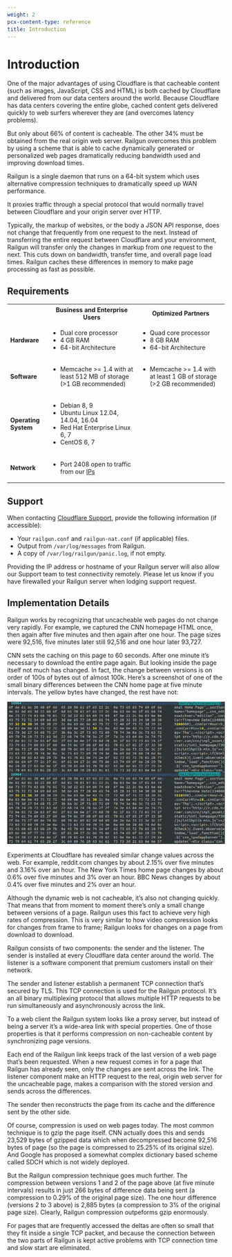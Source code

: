 ```yaml
---
weight: 2
pcx-content-type: reference
title: Introduction
---
```


# Introduction

One of the major advantages of using Cloudflare is that cacheable content (such as images, JavaScript, CSS and HTML) is both cached by Cloudflare and delivered from our data centers around the world. Because Cloudflare has data centers covering the entire globe, cached content gets delivered quickly to web surfers wherever they are (and overcomes latency problems).

But only about 66% of content is cacheable. The other 34% must be obtained from the real origin web server. Railgun overcomes this problem by using a scheme that is able to cache dynamically generated or personalized web pages dramatically reducing bandwidth used and improving download times.

Railgun is a single daemon that runs on a 64-bit system which uses alternative compression techniques to dramatically speed up WAN performance.

It proxies traffic through a special protocol that would normally travel between Cloudflare and your origin server over HTTP.

Typically, the markup of websites, or the body a JSON API response, does not change that frequently from one request to the next. Instead of transferring the entire request between Cloudflare and your environment, Railgun will transfer only the changes in markup from one request to the next. This cuts down on bandwidth, transfer time, and overall page load times. Railgun caches these differences in memory to make page processing as fast as possible.

## Requirements

<TableWrap>
  <table>
    <tr>
      <th>&nbsp;</th>
      <th>Business and Enterprise Users</th>
      <th>Optimized Partners</th>
    </tr>
    <tr>
      <td>
        <strong>Hardware</strong>
      </td>
      <td>
        <ul>
          <li>Dual core processor</li>
          <li>4 GB RAM</li>
          <li>64-bit Architecture</li>
        </ul>
      </td>
      <td>
        <ul>
          <li>Quad core processor</li>
          <li>8 GB RAM</li>
          <li>64-bit Architecture</li>
        </ul>
      </td>
    </tr>
    <tr>
      <td>
        <strong>Software</strong>
      </td>
      <td>
        <ul>
          <li>Memcache &gt;= 1.4 with at least 512 MB of storage (&gt;1 GB recommended)</li>
        </ul>
      </td>
      <td>
        <ul>
          <li>Memcache &gt;= 1.4 with at least 1 GB of storage (&gt;2 GB recommended)</li>
        </ul>
      </td>
    </tr>
    <tr>
      <td>
        <strong>Operating System</strong>
      </td>
      <td>
        <ul>
          <li>Debian 8, 9</li>
          <li>Ubuntu Linux 12.04, 14.04, 16.04</li>
          <li>Red Hat Enterprise Linux 6, 7</li>
          <li>CentOS 6, 7</li>
        </ul>
      </td>
      <td>&nbsp;</td>
    </tr>
    <tr>
      <td>
        <strong>Network</strong>
      </td>
      <td>
        <ul>
          <li>
            Port 2408 open to traffic from our <a href="https://www.cloudflare.com/ips">IPs</a>
          </li>
        </ul>
      </td>
      <td>&nbsp;</td>
    </tr>
  </table>
</TableWrap>

## Support

When contacting [Cloudflare Support](https://support.cloudflare.com/hc/articles/200172476), provide the following information (if accessible):

- Your `railgun.conf` and `railgun-nat.conf` (if applicable) files.
- Output from `/var/log/messages` from Railgun.
- A copy of `/var/log/railgun/panic.log`, if not empty.

Providing the IP address or hostname of your Railgun server will also allow our Support team to test connectivity remotely. Please let us know if you have firewalled your Railgun server when lodging support request.

## Implementation Details

Railgun works by recognizing that uncacheable web pages do not change very rapidly. For example, we captured the CNN homepage HTML once, then again after five minutes and then again after one hour. The page sizes were 92,516, five minutes later still 92,516 and one hour later 93,727.

CNN sets the caching on this page to 60 seconds. After one minute it’s necessary to download the entire page again. But looking inside the page itself not much has changed. In fact, the change between versions is on order of 100s of bytes out of almost 100k. Here’s a screenshot of one of the small binary differences between the CNN home page at five minute intervals. The yellow bytes have changed, the rest have not:

![Binary of CNN homepage](./media/cnn.webp)

Experiments at Cloudflare has revealed similar change values across the web. For example, reddit.com changes by about 2.15% over five minutes and 3.16% over an hour. The New York Times home page changes by about 0.6% over five minutes and 3% over an hour. BBC News changes by about 0.4% over five minutes and 2% over an hour.

Although the dynamic web is not cacheable, it’s also not changing quickly. That means that from moment to moment there’s only a small change between versions of a page. Railgun uses this fact to achieve very high rates of compression. This is very similar to how video compression looks for changes from frame to frame; Railgun looks for changes on a page from download to download.

Railgun consists of two components: the sender and the listener. The sender is installed at every Cloudflare data center around the world. The listener is a software component that premium customers install on their network.

The sender and listener establish a permanent TCP connection that’s secured by TLS. This TCP connection is used for the Railgun protocol. It’s an all binary multiplexing protocol that allows multiple HTTP requests to be run simultaneously and asynchronously across the link.

To a web client the Railgun system looks like a proxy server, but instead of being a server it’s a wide-area link with special properties. One of those properties is that it performs compression on non-cacheable content by synchronizing page versions.

Each end of the Railgun link keeps track of the last version of a web page that’s been requested. When a new request comes in for a page that Railgun has already seen, only the changes are sent across the link. The listener component make an HTTP request to the real, origin web server for the uncacheable page, makes a comparison with the stored version and sends across the differences.

The sender then reconstructs the page from its cache and the difference sent by the other side.

Of course, compression is used on web pages today. The most common technique is to gzip the page itself. CNN actually does this and sends 23,529 bytes of gzipped data which when decompressed become 92,516 bytes of page (so the page is compressed to 25.25% of its original size). And Google has proposed a somewhat complex dictionary based scheme called SDCH which is not widely deployed.

But the Railgun compression technique goes much further. The compression between versions 1 and 2 of the page above (at five minute intervals) results in just 266 bytes of difference data being sent (a compression to 0.29% of the original page size). The one hour difference (versions 2 to 3 above) is 2,885 bytes (a compression to 3% of the original page size). Clearly, Railgun compression outpeforms gzip enormously.

For pages that are frequently accessed the deltas are often so small that they fit inside a single TCP packet, and because the connection between the two parts of Railgun is kept active problems with TCP connection time and slow start are eliminated.